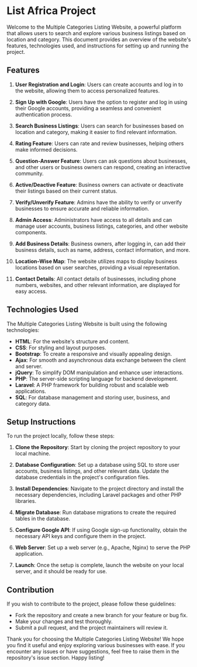 # List Africa Project 

Welcome to the Multiple Categories Listing Website, a powerful platform that allows users to search and explore various business listings based on location and category. This document provides an overview of the website's features, technologies used, and instructions for setting up and running the project.

## Features

1. **User Registration and Login**: Users can create accounts and log in to the website, allowing them to access personalized features.

2. **Sign Up with Google**: Users have the option to register and log in using their Google accounts, providing a seamless and convenient authentication process.

3. **Search Business Listings**: Users can search for businesses based on location and category, making it easier to find relevant information.

4. **Rating Feature**: Users can rate and review businesses, helping others make informed decisions.

5. **Question-Answer Feature**: Users can ask questions about businesses, and other users or business owners can respond, creating an interactive community.

6. **Active/Deactive Feature**: Business owners can activate or deactivate their listings based on their current status.

7. **Verify/Unverify Feature**: Admins have the ability to verify or unverify businesses to ensure accurate and reliable information.

8. **Admin Access**: Administrators have access to all details and can manage user accounts, business listings, categories, and other website components.

9. **Add Business Details**: Business owners, after logging in, can add their business details, such as name, address, contact information, and more.

10. **Location-Wise Map**: The website utilizes maps to display business locations based on user searches, providing a visual representation.

11. **Contact Details**: All contact details of businesses, including phone numbers, websites, and other relevant information, are displayed for easy access.

## Technologies Used

The Multiple Categories Listing Website is built using the following technologies:

- **HTML**: For the website's structure and content.
- **CSS**: For styling and layout purposes.
- **Bootstrap**: To create a responsive and visually appealing design.
- **Ajax**: For smooth and asynchronous data exchange between the client and server.
- **jQuery**: To simplify DOM manipulation and enhance user interactions.
- **PHP**: The server-side scripting language for backend development.
- **Laravel**: A PHP framework for building robust and scalable web applications.
- **SQL**: For database management and storing user, business, and category data.

## Setup Instructions

To run the project locally, follow these steps:

1. **Clone the Repository**: Start by cloning the project repository to your local machine.

2. **Database Configuration**: Set up a database using SQL to store user accounts, business listings, and other relevant data. Update the database credentials in the project's configuration files.

3. **Install Dependencies**: Navigate to the project directory and install the necessary dependencies, including Laravel packages and other PHP libraries.

4. **Migrate Database**: Run database migrations to create the required tables in the database.

5. **Configure Google API**: If using Google sign-up functionality, obtain the necessary API keys and configure them in the project.

6. **Web Server**: Set up a web server (e.g., Apache, Nginx) to serve the PHP application.

7. **Launch**: Once the setup is complete, launch the website on your local server, and it should be ready for use.

## Contribution

If you wish to contribute to the project, please follow these guidelines:

- Fork the repository and create a new branch for your feature or bug fix.
- Make your changes and test thoroughly.
- Submit a pull request, and the project maintainers will review it.

Thank you for choosing the Multiple Categories Listing Website! We hope you find it useful and enjoy exploring various businesses with ease. If you encounter any issues or have suggestions, feel free to raise them in the repository's issue section. Happy listing!

